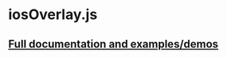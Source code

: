 # iosOverlay.js

## [Full documentation and examples/demos](http://taitems.github.io/iOS-Overlay/) 
